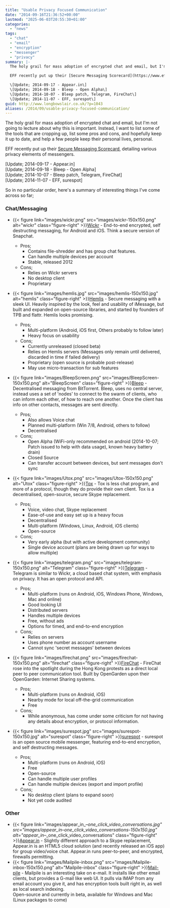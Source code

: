 ```yaml
---
title: "Usable Privacy Focused Communication"
date: "2014-09-16T21:36:52+00:00"
lastmod: "2025-06-03T20:55:30+01:00"
categories: 
  - "news"
tags: 
  - "chat"
  - "email"
  - "encryption"
  - "messenger"
  - "privacy"
summary: |-
  The holy grail for mass adoption of encrypted chat and email, but I'm not going to lecture about why this is important. Instead, I want to list some of the tools that are cropping up, list some pros and cons, and hopefully keep it up to date, and help a few people keep their personal lives, personal.

  EFF recently put up their [Secure Messaging Scorecard](https://www.eff.org/secure-messaging-scorecard), detailing various privacy elements of messengers.

  \[Update; 2014-09-17 - Appear.in\]
  \[Update; 2014-09-18 - Bleep - Open Alpha\]
  \[Update; 2014-10-07 - Bleep patch, Telegram, FireChat\]
  \[Update; 2014-11-07 - EFF, surespot\]
guid: http://www.longbowslair.co.uk/?p=1043
aliases: /2014/09/usable-privacy-focused-communication/
---
```


The holy grail for mass adoption of encrypted chat and email, but I'm not going to lecture about why this is important. Instead, I want to list some of the tools that are cropping up, list some pros and cons, and hopefully keep it up to date, and help a few people keep their personal lives, personal.

EFF recently put up their [Secure Messaging Scorecard](https://www.eff.org/pages/secure-messaging-scorecard), detailing various privacy elements of messengers.

\[Update; 2014-09-17 - Appear.in\]  
\[Update; 2014-09-18 - Bleep - Open Alpha\]  
\[Update; 2014-10-07 - Bleep patch, Telegram, FireChat\]  
\[Update; 2014-11-07 - EFF, surespot\]

<!--more-->

So in no particular order, here's a summary of interesting things I've come across so far;

### Chat/Messaging

- {{< figure link="images/wickr.png" src="images/wickr-150x150.png" alt="wickr" class="figure-right" >}}[Wickr](https://www.wickr.com/) - End-to-end encrypted, self destructing messaging, for Android and iOS. Think a secure version of Snapchat.
  - Pros;
    - Contains file-shredder and has group chat features.
    - Can handle multiple devices per account
    - Stable, released 2012
  - Cons;
    - Relies on Wickr servers
    - No desktop client
    - Proprietary

- {{< figure link="images/hemlis.jpg" src="images/hemlis-150x150.jpg" alt="hemlis" class="figure-right" >}}[Hemlis](https://heml.is/) - Secure messaging with a sleek UI. Heavily inspired by the look, feel and usability of iMessage, but built and expanded on open-source libraries, and started by founders of TPB and flattr. Hemlis looks promising.
  - Pros;
    - Multi-platform (Android, iOS first, Others probably to follow later)
    - Heavy focus on usability
  - Cons;
    - Currently unreleased (closed beta)
    - Relies on Hemlis servers (Messages only remain until delivered, discarded in time if failed delivery)
    - Proprietary (open source is probable post-release)
    - May use micro-transaction for sub features
- {{< figure link="images/BleepScreen.png" src="images/BleepScreen-150x150.png" alt="BleepScreen" class="figure-right" >}}[Bleep](http://labs.bittorrent.com/bleep/) - Decentralised messaging from BitTorrent. Bleep, uses no central server, instead uses a set of 'nodes' to connect to the swarm of clients, who can inform each other, of how to reach one another. Once the client has info on other contacts, messages are sent directly.
  - Pros;
    - Also allows Voice chat
    - Planned multi-platform (Win 7/8, Android, others to follow)
    - Decentralised
  - Cons;
    - Open Alpha (WiFi-only recommended on android (2014-10-07; Patch issued to help with data usage), known heavy battery drain)
    - Closed Source
    - Can transfer account between devices, but sent messages don't sync
- {{< figure link="images/Utox.png" src="images/Utox-150x150.png" alt="Utox" class="figure-right" >}}[Tox](http://tox.im) - Tox is less chat program, and more of a protocol, though they do provide their own client. Tox is a decentralised, open-source, secure Skype replacement.
  - Pros;
    - Voice, video chat, Skype replacement
    - Ease-of-use and easy set up is a heavy focus
    - Decentralised
    - Multi-platform (Windows, Linux, Android, iOS clients)
    - Open-source
  - Cons;
    - Very early alpha (but with active development community)
    - Single device account (plans are being drawn up for ways to allow multiple)
- {{< figure link="images/telegram.png" src="images/telegram-150x150.png" alt="Telegram" class="figure-right" >}}[Telegram](https://telegram.org/) - Telegram is similar to Wickr, a cloud based chat system, with emphasis on privacy. It has an open protocol and API.
  - Pros;
    - Multi-platform (runs on Android, iOS, Windows Phone, Windows, Mac and online)
    - Good looking UI
    - Distributed servers
    - Handles multiple devices
    - Free, without ads
    - Options for timed, and end-to-end encryption
  - Cons;
    - Relies on servers
    - Uses phone number as account username
    - Cannot sync 'secret messages' between devices
- {{< figure link="images/firechat.png" src="images/firechat-150x150.png" alt="firechat" class="figure-right" >}}[FireChat](https://opengarden.com/firechat) - FireChat rose into the spotlight during the Hong Kong protests as a direct local peer to peer communication tool. Built by OpenGarden upon their OpenGarden: Internet Sharing systems.
  - Pros;
    - Multi-platform (runs on Android, iOS)
    - Nearby mode for local off-the-grid communication
    - Free
  - Cons;
    - While anonymous, has come under some criticism for not having any details about encryption, or protocol information.
- {{< figure link="images/surespot.jpg" src="images/surespot-150x150.jpg" alt="surespot" class="figure-right" >}}[surespot](https://www.surespot.me/) - surespot is an open source mobile messenger, featuring end-to-end encryption, and self destructing messages.
  - Pros;
    - Multi-platform (runs on Android, iOS)
    - Free
    - Open-source
    - Can handle multiple user profiles
    - Can handle multiple devices (export and import profile)
  - Cons;
    - No desktop client (plans to expand soon)
    - Not yet code audited

### Other

- {{< figure link="images/appear_in_–_one_click_video_conversations.jpg" src="images/appear_in_–_one_click_video_conversations-150x150.jpg" alt="appear_in_–_one_click_video_conversations" class="figure-right" >}}[Appear.in](https://appear.in/) - Slightly different approach to a Skype replacement, Appear.in is an HTML5 cloud solution (and recently released an iOS app) for group video/voice chat. Appear.in runs peer-to-peer, and encrypted, firewalls permitting.
- {{< figure link="images/Mailpile-inbox.png" src="images/Mailpile-inbox-150x150.png" alt="Mailpile-inbox" class="figure-right" >}}[Mail-pile](https://www.mailpile.is/) - Mailpile is an interesting take on e-mail. It installs like other email clients, but provides a G-mail like web UI. It pulls via IMAP from any email account you give it, and has encryption tools built right in, as well as local search indexing.  
  Open-source and currently in beta, available for Windows and Mac (Linux packages to come)
